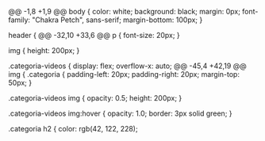 @@ -1,8 +1,9 @@
body {
    color: white;
    background: black;
    margin: 0px;
    font-family: "Chakra Petch", sans-serif;
    margin-bottom: 100px;
}

header {
@@ -32,10 +33,6 @@ p {
    font-size: 20px;
}

img {
    height: 200px;
}

.categoria-videos {
    display: flex;
    overflow-x: auto;
@@ -45,4 +42,19 @@ img {
.categoria {
    padding-left: 20px;
    padding-right: 20px;
    margin-top: 50px;
}

.categoria-videos img {
    opacity: 0.5;
    height: 200px;
}

.categoria-videos img:hover {
    opacity: 1.0;
    border: 3px solid green;
}

.categoria h2 {
    color: rgb(42, 122, 228);

